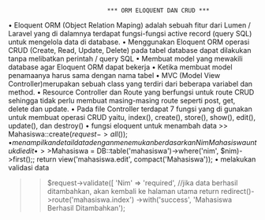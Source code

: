                                 *** ORM ELOQUENT DAN CRUD ***
•	Eloquent ORM (Object Relation Maping) adalah sebuah fitur dari Lumen / Laravel yang di dalamnya terdapat fungsi-fungsi active record (query SQL) untuk mengelola data di database.
•	Menggunakan Eloquent ORM operasi CRUD (Create, Read, Update, Delete) pada tabel database dapat dilakukan tanpa melibatkan perintah / query SQL
•	Membuat model yang mewakili database agar  Eloquent ORM dapat bekerja 
•	Ketika membuat model penamaanya harus sama dengan nama tabel
•	MVC (Model View Controller)merupakan sebuah class yang terdiri dari beberapa variabel dan method.
•	Resource Controller dan Route yang berfungsi untuk route CRUD sehingga tidak perlu membuat masing-masing route seperti post, get, delete dan update.
•	Pada file Controller terdapat 7 fungsi yang di gunakan untuk membuat operasi CRUD yaitu, index(), create(), store(), show(), edit(), update(), dan destroy()
•	fungsi eloquent untuk menambah data >> Mahasiswa::create($request->all());
•	menampilkan detail data dengan menemukan berdasarkan Nim Mahasiswa untuk diedit
•	>>$Mahasiswa = DB::table('mahasiswa')->where('nim', $nim)->first();; return view('mahasiswa.edit', compact('Mahasiswa'));
•	melakukan validasi data
>> $request->validate([ 'Nim' => 'required',
//jika data berhasil ditambahkan, akan kembali ke halaman utama return redirect()->route('mahasiswa.index')
->with('success', 'Mahasiswa Berhasil Ditambahkan');